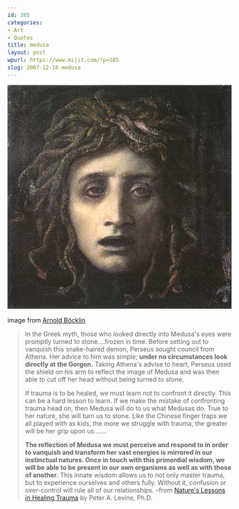```yaml
---
id: 285
categories:
- Art
- Quotes
title: medusa
layout: post
wpurl: https://www.mijit.com/?p=285
slug: 2007-12-16-medusa
---
```

<a href="https://www.illusionsgallery.com/medusa.html"><img src='/images/2007/12/medusa-l.jpg' alt='medusa-l.jpg' /></a>

image from <a href="https://www.illusionsgallery.com/medusa.html">Arnold Böcklin</a>

<blockquote>In the Greek myth, those who looked directly into Medusa's eyes were promptly turned to stone....frozen in time. Before setting out to vanquish this snake-haired demon, Perseus sought council from Athena. Her advice to him was simple; <strong>under no circumstances look directly at the Gorgon.</strong> Taking Athena's advise to heart, Perseus used the shield on his arm to reflect the image of Medusa and was then able to cut off her head without being turned to stone.

If trauma is to be healed, we must learn not to confront it directly. This can be a hard lesson to learn. If we make the mistake of confronting trauma head on, then Medusa will do to us what Medusas do. True to her nature, she will turn us to stone. Like the Chinese finger traps we all played with as kids, the more we struggle with trauma, the greater will be her grip upon us.......

<strong>The reflection of Medusa we must perceive and respond to in order to vanquish and transform her vast energies is mirrored in our instinctual natures. Once in touch with this primordial wisdom, we will be able to be present in our own organisms as well as with those of another.</strong> This innate wisdom allows us to not only master trauma, but to experience ourselves and others fully. Without it, confusion or over-control will rule all of our relationships.
–from <a href="https://www.traumahealing.com/art_nature.html">Nature's Lessons in Healing Trauma</a> by Peter A. Levine, Ph.D.</blockquote>

